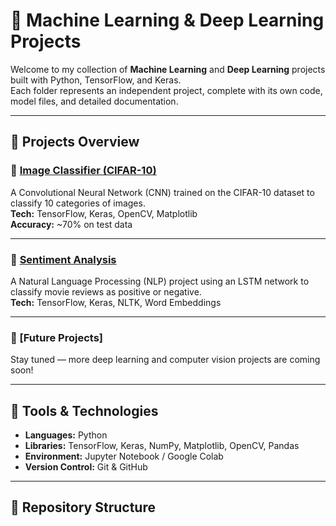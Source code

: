 # 🧠 Machine Learning & Deep Learning Projects

Welcome to my collection of **Machine Learning** and **Deep Learning** projects built with Python, TensorFlow, and Keras.  
Each folder represents an independent project, complete with its own code, model files, and detailed documentation.

---

## 🚀 Projects Overview

### 🔹 [Image Classifier (CIFAR-10)](image-classifier/README.md)
A Convolutional Neural Network (CNN) trained on the CIFAR-10 dataset to classify 10 categories of images.  
**Tech:** TensorFlow, Keras, OpenCV, Matplotlib  
**Accuracy:** ~70% on test data  

---

### 🔹 [Sentiment Analysis](sentiment-analysis/README.md)
A Natural Language Processing (NLP) project using an LSTM network to classify movie reviews as positive or negative.  
**Tech:** TensorFlow, Keras, NLTK, Word Embeddings  

---

### 🔹 [Future Projects]
Stay tuned — more deep learning and computer vision projects are coming soon!

---

## 🧰 Tools & Technologies
- **Languages:** Python  
- **Libraries:** TensorFlow, Keras, NumPy, Matplotlib, OpenCV, Pandas  
- **Environment:** Jupyter Notebook / Google Colab  
- **Version Control:** Git & GitHub  

---

## 📂 Repository Structure
